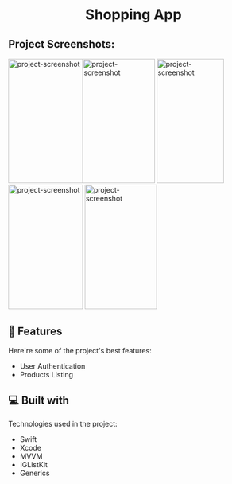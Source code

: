 <h1 align="center" id="title">Shopping App</h1>

<h2>Project Screenshots:</h2>

<img src="https://user-images.githubusercontent.com/30918808/235299178-651a98a1-cec6-4224-9159-dd96bd946cae.png" alt="project-screenshot" width="150" height="250/"><img src="https://user-images.githubusercontent.com/30918808/235299183-4c62852a-6cc2-413b-be4e-26c3edf085ce.png" alt="project-screenshot" width="145" height="250/">
<img src="https://user-images.githubusercontent.com/30918808/235299207-2af66d92-e8a6-4941-96e6-fd4126f51d74.png" alt="project-screenshot" width="135" height="250/">
<img src="https://user-images.githubusercontent.com/30918808/235299216-c3e50ca0-75d2-45e8-bd03-8182cf73439e.png" alt="project-screenshot" width="150" height="250/">
<img src="https://user-images.githubusercontent.com/30918808/235299219-647a8551-c0ad-42cb-a85f-4448d3828891.png" alt="project-screenshot" width="145" height="250/">

  
  
<h2>🧐 Features</h2>

Here're some of the project's best features:

*   User Authentication
*   Products Listing
  
  
<h2>💻 Built with</h2>

Technologies used in the project:

*   Swift
*   Xcode
*   MVVM
*   IGListKit
*   Generics

